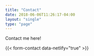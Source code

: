 ```yaml
---
title: "Contact"
date: 2018-06-06T11:26:17-04:00
layout: "single"
type: "page"
---
```



Contact me here!

{{< form-contact data-netlify="true" >}}

